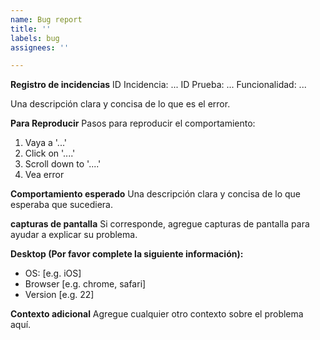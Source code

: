 ```yaml
---
name: Bug report
title: ''
labels: bug
assignees: ''

---
```


**Registro de incidencias**
ID Incidencia: ...
ID Prueba: ...
Funcionalidad: ...

Una descripción clara y concisa de lo que es el error.

**Para Reproducir**
Pasos para reproducir el comportamiento:
1. Vaya a '...'
2. Click on '....'
3. Scroll down to '....'
4. Vea error

**Comportamiento esperado**
Una descripción clara y concisa de lo que esperaba que sucediera.

**capturas de pantalla**
Si corresponde, agregue capturas de pantalla para ayudar a explicar su problema.

**Desktop (Por favor complete la siguiente información):**
 - OS: [e.g. iOS]
 - Browser [e.g. chrome, safari]
 - Version [e.g. 22]

**Contexto adicional**
Agregue cualquier otro contexto sobre el problema aquí.
